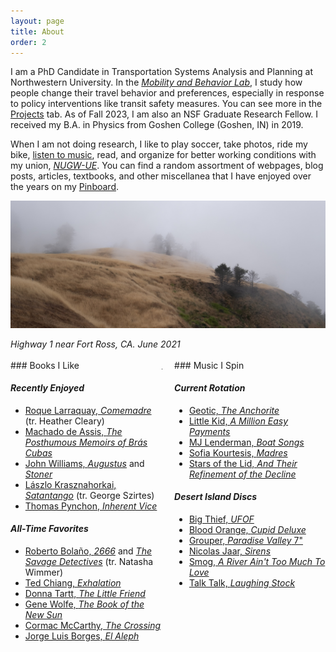 ```yaml
---
layout: page
title: About
order: 2
---
```


I am a PhD Candidate in Transportation Systems Analysis and Planning at Northwestern University. In the [*Mobility and Behavior Lab*](https://www.amandastathopoulos.com/), I study how people change their travel behavior and preferences, especially in response to policy interventions like transit safety measures. You can see more in the [Projects](/projects.html) tab. As of Fall 2023, I am also an NSF Graduate Research Fellow. I received my B.A. in Physics from Goshen College (Goshen, IN) in 2019. 

When I am not doing research, I like to play soccer, take photos, ride my bike, [listen to music](https://www.last.fm/user/aesch_spencer), read, and organize for better working conditions with my union, [*NUGW-UE*](https://nugradworkers.org/). You can find a random assortment of webpages, blog posts, articles, textbooks, and other miscellanea that I have enjoyed over the years on my [Pinboard](https://pinboard.in/u:spencerja). 


![cal_pic](assets/images/cal.jpg)

<figcaption class="about_img_caption"><i>Highway 1 near Fort Ross, CA. June 2021</i></figcaption>

<br>

<div class="row">
<div class="col-md-1" markdown="1">
### Books I Like

#### *Recently Enjoyed*

- [Roque Larraquay, *Comemadre*](https://pilsencommunitybooks.com/item/dKS8YeszLFsyTw3PlhHynQ) (tr. Heather Cleary)
- [Machado de Assis, *The Posthumous Memoirs of Brás Cubas*](https://pilsencommunitybooks.com/item/rBSsMLeAZla6Y3iIwnZbaw)
- [John Williams, *Augustus*](https://pilsencommunitybooks.com/item/nnc5iGAS4JfN6By8-k8m7w) and [*Stoner*](https://pilsencommunitybooks.com/item/nnc5iGAS4JflTdP2GD5dvg)
- [Lászlo Krasznahorkai, *Satantango*](https://pilsencommunitybooks.com/item/hvTabYmi135thLyL2u7bjg) (tr. George Szirtes)
- [Thomas Pynchon, *Inherent Vice*](https://pilsencommunitybooks.com/item/rBSsMLeAZlZkg48eLD5-JQ)

#### *All-Time Favorites*

- [Roberto Bolaño, *2666*](https://pilsencommunitybooks.com/item/kFvBjdPm05G-V3CbwkR9PQ) and [*The Savage Detectives*](https://pilsencommunitybooks.com/item/kFvBjdPm05FmSpJfwOJ6Dg) (tr. Natasha Wimmer)
- [Ted Chiang, *Exhalation*](https://pilsencommunitybooks.com/item/WLhu9GQ-hlMei8FhVRno9w)
- [Donna Tartt, *The Little Friend*](https://pilsencommunitybooks.com/item/HmJy8yFFTGLJq3eLC2Kl2Q)
- [Gene Wolfe, *The Book of the New Sun*](https://pilsencommunitybooks.com/item/mvAe9UD8MdpI8qa1JKckgA)
- [Cormac McCarthy, *The Crossing*](https://pilsencommunitybooks.com/item/b1VOIlIvk3PZmXY6sNCWog)
- [Jorge Luis Borges, *El Aleph*](https://pilsencommunitybooks.com/item/jLhJvsRtYNSyXV77bRuAuA)
</div>

<hr class="vline" width="1" size="400" style="0 auto" />

<div class="col-md-2" markdown="1">
### Music I Spin

#### *Current Rotation*

- [Geotic, *The Anchorite*](https://basementsbasement.bandcamp.com/album/the-anchorite)
- [Little Kid, *A Million Easy Payments*](https://littlekid.bandcamp.com/album/a-million-easy-payments)
- [MJ Lenderman, *Boat Songs*](https://mjlenderman.bandcamp.com/album/boat-songs)
- [Sofia Kourtesis, *Madres*](https://sofiakourtesis.bandcamp.com/album/madres)
- [Stars of the Lid, *And Their Refinement of the Decline*](https://starsofthelid.bandcamp.com/album/and-their-refinement-of-the-decline)

#### *Desert Island Discs*

- [Big Thief, *UFOF*](https://bigthief.bandcamp.com/album/u-f-o-f)
- [Blood Orange, *Cupid Deluxe*](https://bloodorangenyc.bandcamp.com/album/cupid-deluxe)
- [Grouper, *Paradise Valley* 7"](https://grouper.bandcamp.com/album/paradise-valley)
- [Nicolas Jaar, *Sirens*](https://nicolasjaar.bandcamp.com/album/sirens)
- [Smog, *A River Ain't Too Much To Love*](https://smog.bandcamp.com/album/a-river-aint-too-much-to-love)
- [Talk Talk, *Laughing Stock*](https://www.discogs.com/master/26553-Talk-Talk-Laughing-Stock)
  

</div>

</div>

<style>
.col-md-1 {
  float: left;
  width: 48%;
  display: inline-block;
}

hr.vline{
  display: inline-block
}

.col-md-2{
  vertical-align: top;
  width: 48%;
  display: inline-block;
  float: right;
}

/* Clear floats after the columns 
.row:after {
  content: "";
  display: inline-block;
  clear: both;
} */
</style>